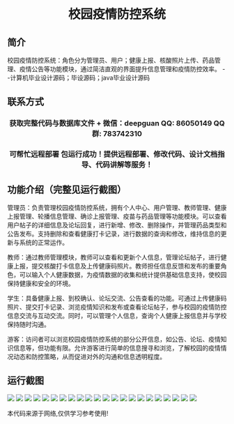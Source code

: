 <p><h1 align="center">校园疫情防控系统</h1></p>

## 简介
校园疫情防控系统：角色分为管理员、用户；健康上报、核酸照片上传、药品管理、疫情公告等功能模块，通过简洁直观的界面提升信息管理和疫情防控效率。    --计算机毕业设计源码；毕设源码；java毕业设计源码


## 联系方式
<p><h3 align="center">获取完整代码与数据库文件 + 微信：deepguan QQ: 86050149 QQ群: 783742310</h3></p>
<p><h3 align="center">可帮忙远程部署 包运行成功！提供远程部署、修改代码、设计文档指导、代码讲解等服务！</h3></p>

## 功能介绍（完整见运行截图）
管理员：负责管理校园疫情防控系统，拥有个人中心、用户管理、教师管理、健康上报管理、轮播信息管理、确诊上报管理、疫苗与药品管理等功能模块。可以查看用户帖子的详细信息及论坛回复，进行新增、修改、删除操作，并管理药品类型和公告发布。支持删除和查看健康打卡记录，进行数据的查询和修改，维持信息的更新与系统的正常运作。

教师：通过教师管理模块，教师可以查看和更新个人信息，管理论坛帖子，进行健康上报，提交核酸打卡信息及上传健康码照片。教师担任信息反馈和发布的重要角色，可以输入个人健康数据，为疫情数据的收集和统计提供基础信息支持，使校园保持健康和安全的环境。

学生：具备健康上报、到校确认、论坛交流、公告查看的功能。可通过上传健康码照片、提交打卡记录、浏览疫情知识和发布或查看论坛帖子，参与校园的疫情防控信息交流与互动交流。同时，可以管理个人信息，查询个人健康上报信息并与学校保持随时沟通。

游客：访问者可以浏览校园疫情防控系统的部分公开信息，如公告、论坛、疫情知识信息等，但功能有限。允许游客进行简单的信息搜寻和浏览，了解校园的疫情情况动态和防控策略，从而促进对外的沟通和信息透明程度。


## 运行截图
![](https://bs-1329754181.cos.ap-shanghai.myqcloud.com/spring/CampusEpidemicPreventionSystem1/img/001.jpg)
![](https://bs-1329754181.cos.ap-shanghai.myqcloud.com/spring/CampusEpidemicPreventionSystem1/img/002.jpg)
![](https://bs-1329754181.cos.ap-shanghai.myqcloud.com/spring/CampusEpidemicPreventionSystem1/img/003.jpg)
![](https://bs-1329754181.cos.ap-shanghai.myqcloud.com/spring/CampusEpidemicPreventionSystem1/img/004.jpg)
![](https://bs-1329754181.cos.ap-shanghai.myqcloud.com/spring/CampusEpidemicPreventionSystem1/img/005.jpg)
![](https://bs-1329754181.cos.ap-shanghai.myqcloud.com/spring/CampusEpidemicPreventionSystem1/img/006.jpg)
![](https://bs-1329754181.cos.ap-shanghai.myqcloud.com/spring/CampusEpidemicPreventionSystem1/img/007.jpg)
![](https://bs-1329754181.cos.ap-shanghai.myqcloud.com/spring/CampusEpidemicPreventionSystem1/img/008.jpg)
![](https://bs-1329754181.cos.ap-shanghai.myqcloud.com/spring/CampusEpidemicPreventionSystem1/img/009.jpg)
![](https://bs-1329754181.cos.ap-shanghai.myqcloud.com/spring/CampusEpidemicPreventionSystem1/img/010.jpg)
![](https://bs-1329754181.cos.ap-shanghai.myqcloud.com/spring/CampusEpidemicPreventionSystem1/img/011.jpg)
![](https://bs-1329754181.cos.ap-shanghai.myqcloud.com/spring/CampusEpidemicPreventionSystem1/img/012.jpg)
![](https://bs-1329754181.cos.ap-shanghai.myqcloud.com/spring/CampusEpidemicPreventionSystem1/img/013.jpg)
![](https://bs-1329754181.cos.ap-shanghai.myqcloud.com/spring/CampusEpidemicPreventionSystem1/img/014.jpg)
![](https://bs-1329754181.cos.ap-shanghai.myqcloud.com/spring/CampusEpidemicPreventionSystem1/img/015.jpg)
![](https://bs-1329754181.cos.ap-shanghai.myqcloud.com/spring/CampusEpidemicPreventionSystem1/img/016.jpg)
![](https://bs-1329754181.cos.ap-shanghai.myqcloud.com/spring/CampusEpidemicPreventionSystem1/img/017.jpg)
![](https://bs-1329754181.cos.ap-shanghai.myqcloud.com/spring/CampusEpidemicPreventionSystem1/img/018.jpg)
![](https://bs-1329754181.cos.ap-shanghai.myqcloud.com/spring/CampusEpidemicPreventionSystem1/img/019.jpg)
![](https://bs-1329754181.cos.ap-shanghai.myqcloud.com/spring/CampusEpidemicPreventionSystem1/img/020.jpg)
![](https://bs-1329754181.cos.ap-shanghai.myqcloud.com/spring/CampusEpidemicPreventionSystem1/img/021.jpg)
![](https://bs-1329754181.cos.ap-shanghai.myqcloud.com/spring/CampusEpidemicPreventionSystem1/img/022.jpg)

<p>本代码来源于网络,仅供学习参考使用!</p>

